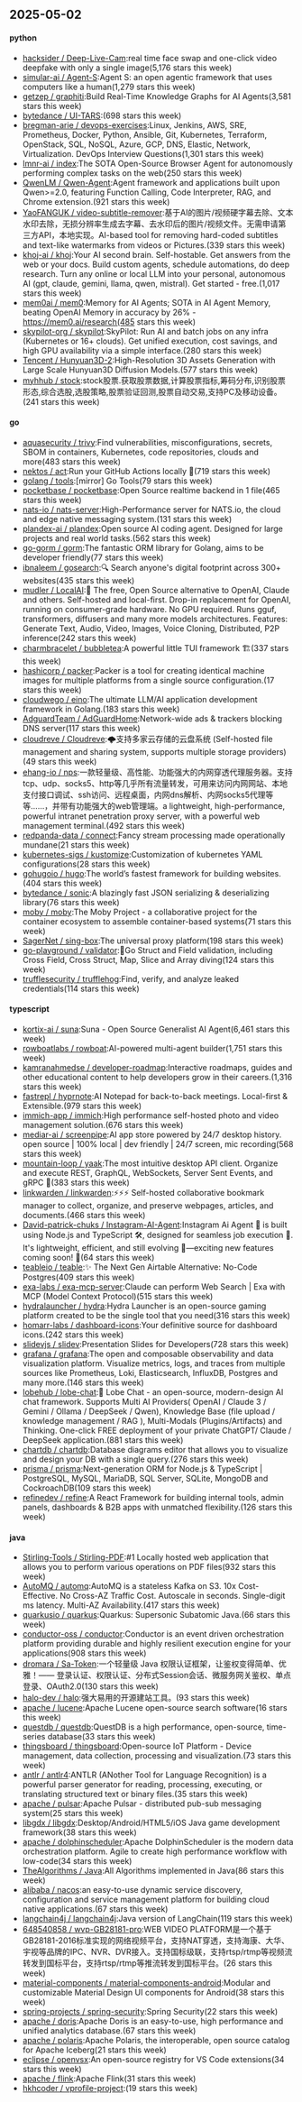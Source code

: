 ## 2025-05-02

#### python
* [hacksider / Deep-Live-Cam](https://github.com/hacksider/Deep-Live-Cam):real time face swap and one-click video deepfake with only a single image(5,176 stars this week)
* [simular-ai / Agent-S](https://github.com/simular-ai/Agent-S):Agent S: an open agentic framework that uses computers like a human(1,279 stars this week)
* [getzep / graphiti](https://github.com/getzep/graphiti):Build Real-Time Knowledge Graphs for AI Agents(3,581 stars this week)
* [bytedance / UI-TARS](https://github.com/bytedance/UI-TARS):(698 stars this week)
* [bregman-arie / devops-exercises](https://github.com/bregman-arie/devops-exercises):Linux, Jenkins, AWS, SRE, Prometheus, Docker, Python, Ansible, Git, Kubernetes, Terraform, OpenStack, SQL, NoSQL, Azure, GCP, DNS, Elastic, Network, Virtualization. DevOps Interview Questions(1,301 stars this week)
* [lmnr-ai / index](https://github.com/lmnr-ai/index):The SOTA Open-Source Browser Agent for autonomously performing complex tasks on the web(250 stars this week)
* [QwenLM / Qwen-Agent](https://github.com/QwenLM/Qwen-Agent):Agent framework and applications built upon Qwen>=2.0, featuring Function Calling, Code Interpreter, RAG, and Chrome extension.(921 stars this week)
* [YaoFANGUK / video-subtitle-remover](https://github.com/YaoFANGUK/video-subtitle-remover):基于AI的图片/视频硬字幕去除、文本水印去除，无损分辨率生成去字幕、去水印后的图片/视频文件。无需申请第三方API，本地实现。AI-based tool for removing hard-coded subtitles and text-like watermarks from videos or Pictures.(339 stars this week)
* [khoj-ai / khoj](https://github.com/khoj-ai/khoj):Your AI second brain. Self-hostable. Get answers from the web or your docs. Build custom agents, schedule automations, do deep research. Turn any online or local LLM into your personal, autonomous AI (gpt, claude, gemini, llama, qwen, mistral). Get started - free.(1,017 stars this week)
* [mem0ai / mem0](https://github.com/mem0ai/mem0):Memory for AI Agents; SOTA in AI Agent Memory, beating OpenAI Memory in accuracy by 26% - https://mem0.ai/research(485 stars this week)
* [skypilot-org / skypilot](https://github.com/skypilot-org/skypilot):SkyPilot: Run AI and batch jobs on any infra (Kubernetes or 16+ clouds). Get unified execution, cost savings, and high GPU availability via a simple interface.(280 stars this week)
* [Tencent / Hunyuan3D-2](https://github.com/Tencent/Hunyuan3D-2):High-Resolution 3D Assets Generation with Large Scale Hunyuan3D Diffusion Models.(577 stars this week)
* [myhhub / stock](https://github.com/myhhub/stock):stock股票.获取股票数据,计算股票指标,筹码分布,识别股票形态,综合选股,选股策略,股票验证回测,股票自动交易,支持PC及移动设备。(241 stars this week)

#### go
* [aquasecurity / trivy](https://github.com/aquasecurity/trivy):Find vulnerabilities, misconfigurations, secrets, SBOM in containers, Kubernetes, code repositories, clouds and more(483 stars this week)
* [nektos / act](https://github.com/nektos/act):Run your GitHub Actions locally 🚀(719 stars this week)
* [golang / tools](https://github.com/golang/tools):[mirror] Go Tools(79 stars this week)
* [pocketbase / pocketbase](https://github.com/pocketbase/pocketbase):Open Source realtime backend in 1 file(465 stars this week)
* [nats-io / nats-server](https://github.com/nats-io/nats-server):High-Performance server for NATS.io, the cloud and edge native messaging system.(131 stars this week)
* [plandex-ai / plandex](https://github.com/plandex-ai/plandex):Open source AI coding agent. Designed for large projects and real world tasks.(562 stars this week)
* [go-gorm / gorm](https://github.com/go-gorm/gorm):The fantastic ORM library for Golang, aims to be developer friendly(77 stars this week)
* [ibnaleem / gosearch](https://github.com/ibnaleem/gosearch):🔍 Search anyone's digital footprint across 300+ websites(435 stars this week)
* [mudler / LocalAI](https://github.com/mudler/LocalAI):🤖 The free, Open Source alternative to OpenAI, Claude and others. Self-hosted and local-first. Drop-in replacement for OpenAI, running on consumer-grade hardware. No GPU required. Runs gguf, transformers, diffusers and many more models architectures. Features: Generate Text, Audio, Video, Images, Voice Cloning, Distributed, P2P inference(242 stars this week)
* [charmbracelet / bubbletea](https://github.com/charmbracelet/bubbletea):A powerful little TUI framework 🏗(337 stars this week)
* [hashicorp / packer](https://github.com/hashicorp/packer):Packer is a tool for creating identical machine images for multiple platforms from a single source configuration.(17 stars this week)
* [cloudwego / eino](https://github.com/cloudwego/eino):The ultimate LLM/AI application development framework in Golang.(183 stars this week)
* [AdguardTeam / AdGuardHome](https://github.com/AdguardTeam/AdGuardHome):Network-wide ads & trackers blocking DNS server(117 stars this week)
* [cloudreve / Cloudreve](https://github.com/cloudreve/Cloudreve):🌩支持多家云存储的云盘系统 (Self-hosted file management and sharing system, supports multiple storage providers)(49 stars this week)
* [ehang-io / nps](https://github.com/ehang-io/nps):一款轻量级、高性能、功能强大的内网穿透代理服务器。支持tcp、udp、socks5、http等几乎所有流量转发，可用来访问内网网站、本地支付接口调试、ssh访问、远程桌面，内网dns解析、内网socks5代理等等……，并带有功能强大的web管理端。a lightweight, high-performance, powerful intranet penetration proxy server, with a powerful web management terminal.(492 stars this week)
* [redpanda-data / connect](https://github.com/redpanda-data/connect):Fancy stream processing made operationally mundane(21 stars this week)
* [kubernetes-sigs / kustomize](https://github.com/kubernetes-sigs/kustomize):Customization of kubernetes YAML configurations(28 stars this week)
* [gohugoio / hugo](https://github.com/gohugoio/hugo):The world’s fastest framework for building websites.(404 stars this week)
* [bytedance / sonic](https://github.com/bytedance/sonic):A blazingly fast JSON serializing & deserializing library(76 stars this week)
* [moby / moby](https://github.com/moby/moby):The Moby Project - a collaborative project for the container ecosystem to assemble container-based systems(71 stars this week)
* [SagerNet / sing-box](https://github.com/SagerNet/sing-box):The universal proxy platform(198 stars this week)
* [go-playground / validator](https://github.com/go-playground/validator):💯Go Struct and Field validation, including Cross Field, Cross Struct, Map, Slice and Array diving(124 stars this week)
* [trufflesecurity / trufflehog](https://github.com/trufflesecurity/trufflehog):Find, verify, and analyze leaked credentials(114 stars this week)

#### typescript
* [kortix-ai / suna](https://github.com/kortix-ai/suna):Suna - Open Source Generalist AI Agent(6,461 stars this week)
* [rowboatlabs / rowboat](https://github.com/rowboatlabs/rowboat):AI-powered multi-agent builder(1,751 stars this week)
* [kamranahmedse / developer-roadmap](https://github.com/kamranahmedse/developer-roadmap):Interactive roadmaps, guides and other educational content to help developers grow in their careers.(1,316 stars this week)
* [fastrepl / hyprnote](https://github.com/fastrepl/hyprnote):AI Notepad for back-to-back meetings. Local-first & Extensible.(979 stars this week)
* [immich-app / immich](https://github.com/immich-app/immich):High performance self-hosted photo and video management solution.(676 stars this week)
* [mediar-ai / screenpipe](https://github.com/mediar-ai/screenpipe):AI app store powered by 24/7 desktop history. open source | 100% local | dev friendly | 24/7 screen, mic recording(568 stars this week)
* [mountain-loop / yaak](https://github.com/mountain-loop/yaak):The most intuitive desktop API client. Organize and execute REST, GraphQL, WebSockets, Server Sent Events, and gRPC 🦬(383 stars this week)
* [linkwarden / linkwarden](https://github.com/linkwarden/linkwarden):⚡️⚡️⚡️ Self-hosted collaborative bookmark manager to collect, organize, and preserve webpages, articles, and documents.(466 stars this week)
* [David-patrick-chuks / Instagram-AI-Agent](https://github.com/David-patrick-chuks/Instagram-AI-Agent):Instagram Ai Agent 🌸 is built using Node.js and TypeScript 🛠️, designed for seamless job execution 📸. It's lightweight, efficient, and still evolving 🚧—exciting new features coming soon! 🌟(64 stars this week)
* [teableio / teable](https://github.com/teableio/teable):✨ The Next Gen Airtable Alternative: No-Code Postgres(409 stars this week)
* [exa-labs / exa-mcp-server](https://github.com/exa-labs/exa-mcp-server):Claude can perform Web Search | Exa with MCP (Model Context Protocol)(515 stars this week)
* [hydralauncher / hydra](https://github.com/hydralauncher/hydra):Hydra Launcher is an open-source gaming platform created to be the single tool that you need(316 stars this week)
* [homarr-labs / dashboard-icons](https://github.com/homarr-labs/dashboard-icons):Your definitive source for dashboard icons.(242 stars this week)
* [slidevjs / slidev](https://github.com/slidevjs/slidev):Presentation Slides for Developers(728 stars this week)
* [grafana / grafana](https://github.com/grafana/grafana):The open and composable observability and data visualization platform. Visualize metrics, logs, and traces from multiple sources like Prometheus, Loki, Elasticsearch, InfluxDB, Postgres and many more.(146 stars this week)
* [lobehub / lobe-chat](https://github.com/lobehub/lobe-chat):🤯 Lobe Chat - an open-source, modern-design AI chat framework. Supports Multi AI Providers( OpenAI / Claude 3 / Gemini / Ollama / DeepSeek / Qwen), Knowledge Base (file upload / knowledge management / RAG ), Multi-Modals (Plugins/Artifacts) and Thinking. One-click FREE deployment of your private ChatGPT/ Claude / DeepSeek application.(881 stars this week)
* [chartdb / chartdb](https://github.com/chartdb/chartdb):Database diagrams editor that allows you to visualize and design your DB with a single query.(276 stars this week)
* [prisma / prisma](https://github.com/prisma/prisma):Next-generation ORM for Node.js & TypeScript | PostgreSQL, MySQL, MariaDB, SQL Server, SQLite, MongoDB and CockroachDB(109 stars this week)
* [refinedev / refine](https://github.com/refinedev/refine):A React Framework for building internal tools, admin panels, dashboards & B2B apps with unmatched flexibility.(126 stars this week)

#### java
* [Stirling-Tools / Stirling-PDF](https://github.com/Stirling-Tools/Stirling-PDF):#1 Locally hosted web application that allows you to perform various operations on PDF files(932 stars this week)
* [AutoMQ / automq](https://github.com/AutoMQ/automq):AutoMQ is a stateless Kafka on S3. 10x Cost-Effective. No Cross-AZ Traffic Cost. Autoscale in seconds. Single-digit ms latency. Multi-AZ Availability.(417 stars this week)
* [quarkusio / quarkus](https://github.com/quarkusio/quarkus):Quarkus: Supersonic Subatomic Java.(66 stars this week)
* [conductor-oss / conductor](https://github.com/conductor-oss/conductor):Conductor is an event driven orchestration platform providing durable and highly resilient execution engine for your applications(908 stars this week)
* [dromara / Sa-Token](https://github.com/dromara/Sa-Token):一个轻量级 Java 权限认证框架，让鉴权变得简单、优雅！—— 登录认证、权限认证、分布式Session会话、微服务网关鉴权、单点登录、OAuth2.0(130 stars this week)
* [halo-dev / halo](https://github.com/halo-dev/halo):强大易用的开源建站工具。(93 stars this week)
* [apache / lucene](https://github.com/apache/lucene):Apache Lucene open-source search software(16 stars this week)
* [questdb / questdb](https://github.com/questdb/questdb):QuestDB is a high performance, open-source, time-series database(33 stars this week)
* [thingsboard / thingsboard](https://github.com/thingsboard/thingsboard):Open-source IoT Platform - Device management, data collection, processing and visualization.(73 stars this week)
* [antlr / antlr4](https://github.com/antlr/antlr4):ANTLR (ANother Tool for Language Recognition) is a powerful parser generator for reading, processing, executing, or translating structured text or binary files.(35 stars this week)
* [apache / pulsar](https://github.com/apache/pulsar):Apache Pulsar - distributed pub-sub messaging system(25 stars this week)
* [libgdx / libgdx](https://github.com/libgdx/libgdx):Desktop/Android/HTML5/iOS Java game development framework(38 stars this week)
* [apache / dolphinscheduler](https://github.com/apache/dolphinscheduler):Apache DolphinScheduler is the modern data orchestration platform. Agile to create high performance workflow with low-code(34 stars this week)
* [TheAlgorithms / Java](https://github.com/TheAlgorithms/Java):All Algorithms implemented in Java(86 stars this week)
* [alibaba / nacos](https://github.com/alibaba/nacos):an easy-to-use dynamic service discovery, configuration and service management platform for building cloud native applications.(67 stars this week)
* [langchain4j / langchain4j](https://github.com/langchain4j/langchain4j):Java version of LangChain(119 stars this week)
* [648540858 / wvp-GB28181-pro](https://github.com/648540858/wvp-GB28181-pro):WEB VIDEO PLATFORM是一个基于GB28181-2016标准实现的网络视频平台，支持NAT穿透，支持海康、大华、宇视等品牌的IPC、NVR、DVR接入。支持国标级联，支持rtsp/rtmp等视频流转发到国标平台，支持rtsp/rtmp等推流转发到国标平台。(26 stars this week)
* [material-components / material-components-android](https://github.com/material-components/material-components-android):Modular and customizable Material Design UI components for Android(38 stars this week)
* [spring-projects / spring-security](https://github.com/spring-projects/spring-security):Spring Security(22 stars this week)
* [apache / doris](https://github.com/apache/doris):Apache Doris is an easy-to-use, high performance and unified analytics database.(67 stars this week)
* [apache / polaris](https://github.com/apache/polaris):Apache Polaris, the interoperable, open source catalog for Apache Iceberg(21 stars this week)
* [eclipse / openvsx](https://github.com/eclipse/openvsx):An open-source registry for VS Code extensions(34 stars this week)
* [apache / flink](https://github.com/apache/flink):Apache Flink(31 stars this week)
* [hkhcoder / vprofile-project](https://github.com/hkhcoder/vprofile-project):(19 stars this week)
